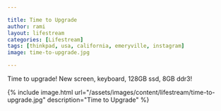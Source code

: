 ```yaml
---

title: Time to Upgrade
author: rami
layout: lifestream 
categories: [Lifestream]
tags: [thinkpad, usa, california, emeryville, instagram]
image: time-to-upgrade.jpg

---
```


Time to upgrade! New screen, keyboard, 128GB ssd, 8GB ddr3!

{% include image.html url="/assets/images/content/lifestream/time-to-upgrade.jpg" description="Time to Upgrade" %}
